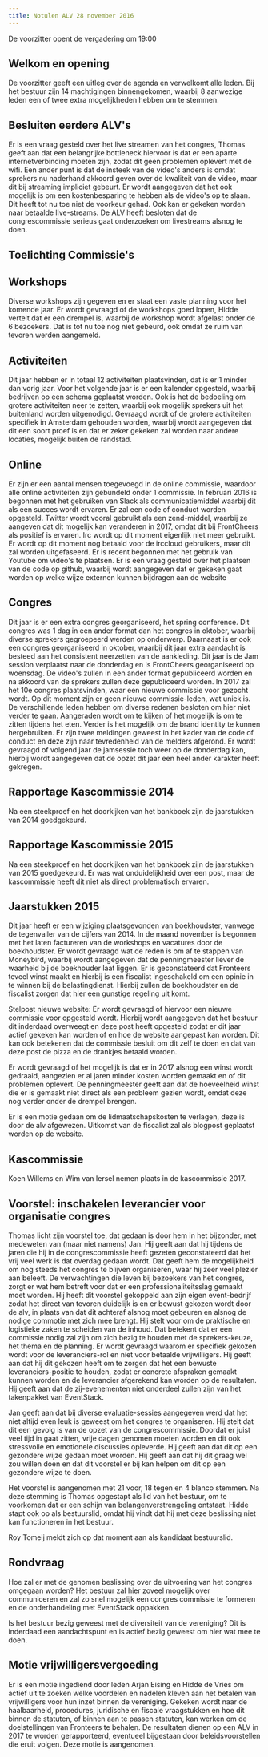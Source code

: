 ```yaml
---
title: Notulen ALV 28 november 2016
---
```


De voorzitter opent de vergadering om 19:00

## Welkom en opening

De voorzitter geeft een uitleg over de agenda en verwelkomt alle leden. Bij het bestuur zijn 14 machtigingen binnengekomen, waarbij 8 aanwezige leden een of twee extra mogelijkheden hebben om te stemmen.

## Besluiten eerdere ALV's

Er is een vraag gesteld over het live streamen van het congres, Thomas geeft aan dat een belangrijke bottleneck hiervoor is dat er een aparte internetverbinding moeten zijn, zodat dit geen problemen oplevert met de wifi. Een ander punt is dat de insteek van de video's anders is omdat sprekers nu naderhand akkoord geven over de kwaliteit van de video, maar dit bij streaming impliciet gebeurt. Er wordt aangegeven dat het ook mogelijk is om een kostenbesparing te hebben als de video's op te slaan. Dit heeft tot nu toe niet de voorkeur gehad. Ook kan er gekeken worden naar betaalde live-streams.
De ALV heeft besloten dat de congrescommissie serieus gaat onderzoeken om livestreams alsnog te doen.

## Toelichting Commissie's

## Workshops

Diverse workshops zijn gegeven en er staat een vaste planning voor het komende jaar. Er wordt gevraagd of de workshops goed lopen, Hidde vertelt dat er een drempel is, waarbij de workshop wordt afgelast onder de 6 bezoekers. Dat is tot nu toe nog niet gebeurd, ook omdat ze ruim van tevoren werden aangemeld.

## Activiteiten

Dit jaar hebben er in totaal 12 activiteiten plaatsvinden, dat is er 1 minder dan vorig jaar. Voor het volgende jaar is er een kalender opgesteld, waarbij bedrijven op een schema geplaatst worden. Ook is het de bedoeling om grotere activiteiten neer te zetten, waarbij ook mogelijk sprekers uit het buitenland worden uitgenodigd. Gevraagd wordt of de grotere activiteiten specifiek in Amsterdam gehouden worden, waarbij wordt aangegeven dat dit een soort proef is en dat er zeker gekeken zal worden naar andere locaties, mogelijk buiten de randstad.

## Online

Er zijn er een aantal mensen toegevoegd in de online commissie, waardoor alle online activiteiten zijn gebundeld onder 1 commissie. In februari 2016 is begonnen met het gebruiken van Slack als communicatiemiddel waarbij dit als een succes wordt ervaren. Er zal een code of conduct worden opgesteld. Twitter wordt vooral gebruikt als een zend-middel, waarbij ze aangeven dat dit mogelijk kan veranderen in 2017, omdat dit bij FrontCheers als positief is ervaren. Irc wordt op dit moment eigenlijk niet meer gebruikt. Er wordt op dit moment nog betaald voor de irccloud gebruikers, maar dit zal worden uitgefaseerd.
Er is recent begonnen met het gebruik van Youtube om video's te plaatsen. Er is een vraag gesteld over het plaatsen van de code op github, waarbij wordt aangegeven dat er gekeken gaat worden op welke wijze externen kunnen bijdragen aan de website

## Congres

Dit jaar is er een extra congres georganiseerd, het spring conference. Dit congres was 1 dag in een ander format dan het congres in oktober, waarbij diverse sprekers gegroepeerd werden op onderwerp. Daarnaast is er ook een congres georganiseerd in oktober, waarbij dit jaar extra aandacht is besteed aan het consistent neerzetten van de aankleding. Dit jaar is de Jam session verplaatst naar de donderdag en is FrontCheers georganiseerd op woensdag.
De video's zullen in een ander format gepubliceerd worden en na akkoord van de sprekers zullen deze gepubliceerd worden.
In 2017 zal het 10e congres plaatsvinden, waar een nieuwe commissie voor gezocht wordt. Op dit moment zijn er geen nieuwe commissie-leden, wat uniek is. De verschillende leden hebben om diverse redenen besloten om hier niet verder te gaan. Aangeraden wordt om te kijken of het mogelijk is om te zitten tijdens het eten. Verder is het mogelijk om de brand identity te kunnen hergebruiken. Er zijn twee meldingen geweest in het kader van de code of conduct en deze zijn
naar tevredenheid van de melders afgerond. Er wordt gevraagd of volgend jaar de jamsessie toch weer op de donderdag kan, hierbij wordt aangegeven dat de opzet dit jaar een heel ander karakter heeft gekregen.

## Rapportage Kascommissie 2014

Na een steekproef en het doorkijken van het bankboek zijn de jaarstukken van 2014 goedgekeurd.

## Rapportage Kascommissie 2015

Na een steekproef en het doorkijken van het bankboek zijn de jaarstukken van 2015 goedgekeurd. Er was wat onduidelijkheid over een post, maar de kascommissie heeft dit niet als direct problematisch ervaren.

## Jaarstukken 2015

Dit jaar heeft er een wijziging plaatsgevonden van boekhoudster, vanwege de tegenvaller van de cijfers van 2014. In de maand november is begonnen met het laten factureren van de workshops en vacatures door de boekhoudster. Er wordt gevraagd wat de reden is om af te stappen van Moneybird, waarbij wordt aangegeven dat de penningmeester liever de waarheid bij de boekhouder laat liggen. Er is geconstateerd dat Fronteers teveel winst maakt en hierbij is een fiscalist ingeschakeld om een opinie
in te winnen bij de belastingdienst. Hierbij zullen de boekhoudster en de fiscalist zorgen dat hier een gunstige regeling uit komt.

Stelpost nieuwe website: Er wordt gevraagd of hiervoor een nieuwe commissie voor opgesteld wordt. Hierbij wordt aangegeven dat het bestuur dit inderdaad overweegt en deze post heeft opgesteld zodat er dit jaar actief gekeken kan worden of en hoe de website aangepast kan worden. Dit kan ook betekenen dat de commissie besluit om dit zelf te doen en dat van deze post de pizza en de drankjes betaald worden.

Er wordt gevraagd of het mogelijk is dat er in 2017 alsnog een winst wordt gedraaid, aangezien er al jaren minder kosten worden gemaakt en of dit problemen oplevert. De penningmeester geeft aan dat de hoeveelheid winst die er is gemaakt niet direct als een probleem gezien wordt, omdat deze nog verder onder de drempel brengen.

Er is een motie gedaan om de lidmaatschapskosten te verlagen, deze is door de alv afgewezen.
Uitkomst van de fiscalist zal als blogpost geplaatst worden op de website.

## Kascommissie

Koen Willems en Wim van Iersel nemen plaats in de kascommissie 2017.

## Voorstel: inschakelen leverancier voor organisatie congres

Thomas licht zijn voorstel toe, dat gedaan is door hem in het bijzonder, met medeweten van (maar niet namens) Jan. Hij geeft aan dat hij tijdens de jaren die hij in de congrescommissie heeft gezeten geconstateerd dat het vrij veel werk is dat overdag gedaan wordt. Dat geeft hem de mogelijkheid om nog steeds het congres te blijven organiseren, waar hij zeer veel plezier aan beleeft. De verwachtingen die leven bij bezoekers van het congres, zorgt er wat hem betreft voor dat er een professionaliteitsslag
gemaakt moet worden. Hij heeft dit voorstel gekoppeld aan zijn eigen event-bedrijf zodat het direct van tevoren duidelijk is en er bewust gekozen wordt door de alv, in plaats van dat dit achteraf alsnog moet gebeuren en alsnog de nodige commotie met zich mee brengt. Hij stelt voor om de praktische en logistieke zaken te scheiden van de inhoud.
Dat betekent dat er een commissie nodig zal zijn om zich bezig te houden met de sprekers-keuze, het thema en de planning. Er wordt gevraagd waarom er specifiek gekozen wordt voor de leveranciers-rol en niet voor betaalde vrijwilligers. Hij geeft aan dat hij dit gekozen heeft om te zorgen dat het een bewuste leveranciers-positie te houden, zodat er concrete afspraken gemaakt kunnen worden en de leverancier afgerekend kan worden op de resultaten. Hij geeft aan dat de zij-evenementen niet onderdeel zullen zijn van het takenpakket van EventStack.

Jan geeft aan dat bij diverse evaluatie-sessies aangegeven werd dat het niet altijd even leuk is geweest om het congres te organiseren. Hij stelt dat dit een gevolg is van de opzet van de congrescommissie. Doordat er juist veel tijd in gaat zitten, vrije dagen genomen moeten worden en dit ook stressvolle en emotionele discussies opleverde. Hij geeft aan dat dit op een gezondere wijze gedaan moet worden. Hij geeft aan dat hij dit graag wel zou willen doen en dat dit voorstel er bij kan helpen om dit op een gezondere wijze te doen.

Het voorstel is aangenomen met 21 voor, 18 tegen en 4 blanco stemmen.
Na deze stemming is Thomas opgestapt als lid van het bestuur, om te voorkomen dat er een schijn van belangenverstrengeling ontstaat. Hidde stapt ook op als bestuurslid, omdat hij vindt dat hij met deze beslissing niet kan functioneren in het bestuur.

Roy Tomeij meldt zich op dat moment aan als kandidaat bestuurslid.

## Rondvraag

Hoe zal er met de genomen beslissing over de uitvoering van het congres omgegaan worden?
Het bestuur zal hier zoveel mogelijk over communiceren en zal zo snel mogelijk een congres commissie te formeren en de onderhandeling met EventStack oppakken.

Is het bestuur bezig geweest met de diversiteit van de vereniging?
Dit is inderdaad een aandachtspunt en is actief bezig geweest om hier wat mee te doen.

## Motie vrijwilligersvergoeding

Er is een motie ingediend door leden Arjan Eising en Hidde de Vries om actief uit te zoeken welke voordelen en nadelen kleven aan het betalen van vrijwilligers voor hun inzet binnen de vereniging. Gekeken wordt naar de haalbaarheid, procedures, juridische en fiscale vraagstukken en hoe dit binnen de statuten, of binnen aan te passen statuten, kan werken om de doelstellingen van Fronteers te behalen. De resultaten dienen op een ALV in 2017 te worden gerapporteerd, eventueel bijgestaan door beleidsvoorstellen die eruit volgen.
Deze motie is aangenomen.
